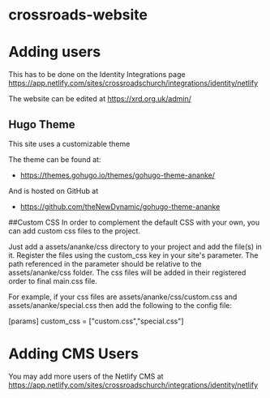 # crossroads-website


# Adding users 

This has to be done on the Identity Integrations page
https://app.netlify.com/sites/crossroadschurch/integrations/identity/netlify


The website can be edited at https://xrd.org.uk/admin/


## Hugo Theme 

This site uses a customizable theme 

The theme can be found at:

- https://themes.gohugo.io/themes/gohugo-theme-ananke/

And is hosted on GitHub at 

- https://github.com/theNewDynamic/gohugo-theme-ananke


##Custom CSS
In order to complement the default CSS with your own, you can add custom css files to the project.

Just add a assets/ananke/css directory to your project and add the file(s) in it.
Register the files using the custom_css key in your site's parameter. The path referenced in the parameter should be relative to the assets/ananke/css folder.
The css files will be added in their registered order to final main.css file.

For example, if your css files are assets/ananke/css/custom.css and assets/ananke/special.css then add the following to the config file:

  [params]
    custom_css = ["custom.css","special.css"]

# Adding CMS Users

You may add more users of the Netlify CMS at https://app.netlify.com/sites/crossroadschurch/integrations/identity/netlify
